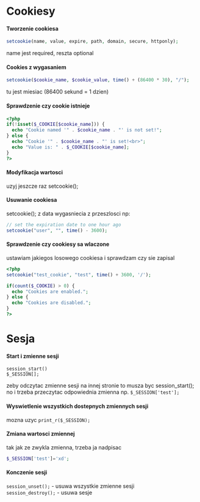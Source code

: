 # Cookiesy

#### Tworzenie cookiesa

```php
setcookie(name, value, expire, path, domain, secure, httponly);
```

name jest required, reszta optional

#### Cookies z wygasaniem

```php
setcookie($cookie_name, $cookie_value, time() + (86400 * 30), "/");
```

tu jest miesiac (86400 sekund = 1 dzien)

#### Sprawdzenie czy cookie istnieje

```php
<?php
if(!isset($_COOKIE[$cookie_name])) {
  echo "Cookie named '" . $cookie_name . "' is not set!";
} else {
  echo "Cookie '" . $cookie_name . "' is set!<br>";
  echo "Value is: " . $_COOKIE[$cookie_name];
}
?>
```

#### Modyfikacja wartosci

uzyj jeszcze raz setcookie();

#### Usuwanie cookiesa

setcookie(); z data wygasniecia z przeszlosci np:

```php
// set the expiration date to one hour ago
setcookie("user", "", time() - 3600);
```

#### Sprawdzenie czy cookiesy sa wlaczone

ustawiam jakiegos losowego cookiesa i sprawdzam czy sie zapisal

```php
<?php
setcookie("test_cookie", "test", time() + 3600, '/');

if(count($_COOKIE) > 0) {
  echo "Cookies are enabled.";
} else {
  echo "Cookies are disabled.";
}
?>
```

# Sesja

#### Start i zmienne sesji

`session_start()`\
`$_SESSION[];`

zeby odczytac zmienne sesji na innej stronie to musza byc session_start(); no i trzeba przeczytac odpowiednia zmienna np. `$_SESSION['test'];`

#### Wyswietlenie wszystkich dostepnych zmiennych sesji

mozna uzyc `print_r($_SESSION);`

#### Zmiana wartosci zmiennej

tak jak ze zwykla zmienna, trzeba ja nadpisac

```php
$_SESSION['test']='xd';
```

#### Konczenie sesji

`session_unset();` - usuwa wszystkie zmienne sesji\
`session_destroy();` - usuwa sesje

